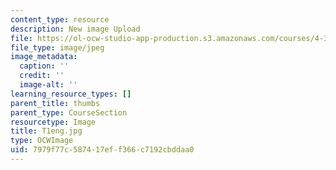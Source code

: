 ```yaml
---
content_type: resource
description: New image Upload
file: https://ol-ocw-studio-app-production.s3.amazonaws.com/courses/4-301-introduction-to-the-visual-arts-spring-2007/7979f77c587417eff366c7192cbddaa0_T1eng.jpg
file_type: image/jpeg
image_metadata:
  caption: ''
  credit: ''
  image-alt: ''
learning_resource_types: []
parent_title: thumbs
parent_type: CourseSection
resourcetype: Image
title: T1eng.jpg
type: OCWImage
uid: 7979f77c-5874-17ef-f366-c7192cbddaa0
---
```

